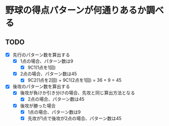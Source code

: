 # 野球の得点パターンが何通りあるか調べる

## TODO

- [x] 先行のパターン数を算出する
  - [x] 1点の場合、パターン数は9
    - [x] 9C1(1点を1回)
  - [x] 2点の場合、パターン数は45
    - [x] 9C2(1点を2回) + 9C1(2点を1回) = 36 + 9 = 45
- [x] 後攻のパターン数を算出する
  - [x] 後攻が負けか引き分けの場合、先攻と同じ算出方法となる
    - [x] 2点の場合、パターン数は45
  - [x] 後攻が勝った場合
    - [x] 1点の場合、パターン数は9
    - [x] 先攻が1点で後攻が2点の場合、パターン数は45
